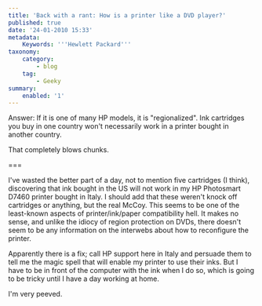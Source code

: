 ```yaml
---
title: 'Back with a rant: How is a printer like a DVD player?'
published: true
date: '24-01-2010 15:33'
metadata:
    Keywords: '''Hewlett Packard'''
taxonomy:
    category:
        - blog
    tag:
        - Geeky
summary:
    enabled: '1'
---
```


Answer: If it is one of many HP models, it is "regionalized". Ink cartridges you buy in one country won't necessarily work in a printer bought in another country.

That completely blows chunks.

===

I've wasted the better part of a day, not to mention five cartridges (I think), discovering that ink bought in the US will not work in my HP Photosmart D7460 printer bought in Italy. I should add that these weren't knock off cartridges or anything, but the real McCoy. This seems to be one of the least-known aspects of printer/ink/paper compatibility hell. It makes no sense, and unlike the idiocy of region protection on DVDs, there doesn't seem to be any information on the interwebs about how to reconfigure the printer.

Apparently there is a fix; call HP support here in Italy and persuade them to tell me the magic spell that will enable my printer to use their inks. But I have to be in front of the computer with the ink when I do so, which is going to be tricky until I have a day working at home.

I'm very peeved.